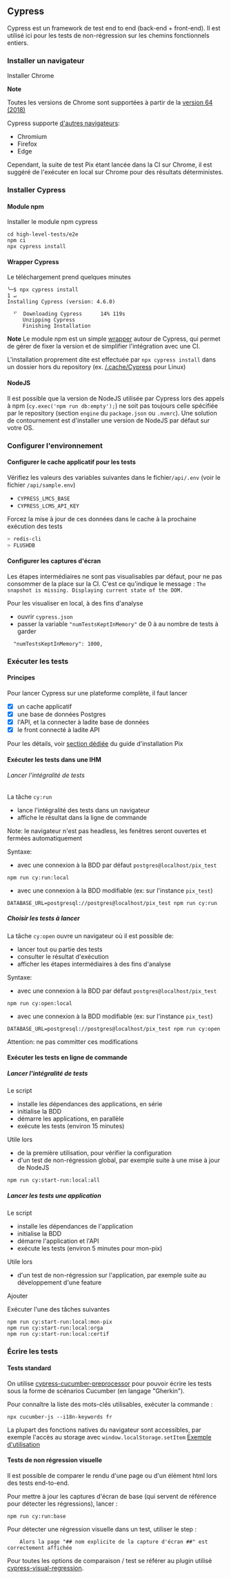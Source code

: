 ## Cypress

Cypress est un framework de test end to end (back-end + front-end).
Il est utilisé ici pour les tests de non-régression sur les chemins fonctionnels entiers. 


### Installer un navigateur

Installer Chrome

**Note** 

Toutes les versions de Chrome sont supportées à partir de la [version 64 (2018)](https://docs.cypress.io/guides/guides/launching-browsers.html#Chrome-Browsers)

Cypress supporte [d'autres navigateurs](https://docs.cypress.io/guides/guides/cross-browser-testing.html#Continuous-Integration-Strategies):
* Chromium
* Firefox
* Edge

Cependant, la suite de test Pix étant lancée dans la CI sur Chrome, il est suggéré de l'exécuter en local sur Chrome pour des résultats déterministes.

### Installer Cypress

#### Module npm
Installer le module npm cypress
```
cd high-level-tests/e2e
npm ci
npx cypress install  
```

#### Wrapper Cypress
Le téléchargement prend quelques minutes
```
╰─$ npx cypress install                                                                                                                            1 ↵
Installing Cypress (version: 4.6.0)

  ⠋  Downloading Cypress      14% 119s
     Unzipping Cypress      
     Finishing Installation 
```

**Note**
Le module npm est un simple [wrapper](https://docs.cypress.io/guides/getting-started/installing-cypress.html#Installing) autour de Cypress, 
qui permet de gérer de fixer la version et de simplifier l'intégration avec une CI.

L'installation proprement dite est effectuée par `npx cypress install` dans un dossier hors du repository 
(ex. [/.cache/Cypress](https://docs.cypress.io/guides/getting-started/installing-cypress.html#Binary-cache) pour Linux)

#### NodeJS
Il est possible que la version de NodeJS utilisée par Cypress lors des appels à npm (`cy.exec('npm run db:empty');`)
ne soit pas toujours celle spécifiée par le repository (section `engine` du `package.json` ou `.nvmrc`).
Une solution de contournement est d'installer une version de NodeJS par défaut sur votre OS.

### Configurer l'environnement

#### Configurer le cache applicatif pour les tests

Vérifiez les valeurs des variables suivantes dans le fichier`/api/.env` (voir le fichier `/api/sample.env`)
- `CYPRESS_LMCS_BASE`
- `CYPRESS_LCMS_API_KEY`

Forcez la mise à jour de ces données dans le cache à la prochaine exécution des tests
```bash
> redis-cli
> FLUSHDB
```

#### Configurer les captures d'écran
Les étapes intermédiaires ne sont pas visualisables par défaut, pour ne pas consommer de la place sur la CI.
C'est ce qu'indique le message : `The snapshot is missing. Displaying current state of the DOM.`

Pour les visualiser en local, à des fins d'analyse
- ouvrir `cypress.json`
- passer la variable `"numTestsKeptInMemory"` de 0 à au nombre de tests à garder
```
  "numTestsKeptInMemory": 1000,
```


### Exécuter les tests

#### Principes

Pour lancer Cypress sur une plateforme complète, il faut lancer
* [x] un cache applicatif
* [x] une base de données Postgres
* [x] l'API, et la connecter à ladite base de données
* [x] le front connecté à ladite API

Pour les détails, voir [section dédiée](../INSTALLATION.md#L42-L42) du guide d'installation Pix

#### Exécuter les tests dans une IHM

###### Lancer l'intégralité de tests

La tâche `cy:run`
- lance l'intégralité des tests dans un navigateur
- affiche le résultat dans la ligne de commande

Note: le navigateur n'est pas headless, les fenêtres seront ouvertes et fermées automatiquement

Syntaxe:
- avec une connexion à la BDD par défaut `postgres@localhost/pix_test`
```
npm run cy:run:local
```
- avec une connexion à la BDD modifiable (ex: sur l'instance `pix_test`)
```
DATABASE_URL=postgresql://postgres@localhost/pix_test npm run cy:run
```

##### Choisir les tests à lancer

La tâche `cy:open` ouvre un navigateur où il est possible de: 
- lancer tout ou partie des tests
- consulter le résultat d'exécution
- afficher les étapes intermédiaires à des fins d'analyse

Syntaxe:
- avec une connexion à la BDD par défaut `postgres@localhost/pix_test`
```
npm run cy:open:local
```
- avec une connexion à la BDD modifiable (ex: sur l'instance `pix_test`)
```
DATABASE_URL=postgresql://postgres@localhost/pix_test npm run cy:open
```

Attention: ne pas committer ces modifications

#### Exécuter les tests en ligne de commande

##### Lancer l'intégralité de tests

Le script
- installe les dépendances des applications, en série
- initialise la BDD 
- démarre les applications, en parallèle
- exécute les tests (environ 15 minutes)

Utile lors
- de la première utilisation, pour vérifier la configuration
- d'un test de non-régression global, par exemple suite à une mise à jour de NodeJS
```
npm run cy:start-run:local:all
```

##### Lancer les tests une application

Le script
- installe les dépendances de l'application
- initialise la BDD
- démarre l'application et l'API
- exécute les tests (environ 5 minutes pour mon-pix)

Utile lors
- d'un test de non-régression sur l'application, par exemple suite au développement d'une feature

Ajouter 

Exécuter l'une des tâches suivantes
```shell
npm run cy:start-run:local:mon-pix
npm run cy:start-run:local:orga
npm run cy:start-run:local:certif
```


### Écrire les tests

#### Tests standard

On utilise
[cypress-cucumber-preprocessor](https://github.com/TheBrainFamily/cypress-cucumber-preprocessor)
pour pouvoir écrire les tests sous la forme de scénarios Cucumber (en langage
"Gherkin").

Pour connaître la liste des mots-clés utilisables, exécuter la commande :

```
npx cucumber-js --i18n-keywords fr
```

La plupart des fonctions natives du navigateur sont accessibles, par exemple l'accès au storage avec `window.localStorage.setItem` 
[Exemple d'utilisation](http://github.com/1024pix/pix/blob/858179613343e238e0f9776374ba4875b688194f/high-level-tests/e2e/cypress/support/commands.js#L5-L5)


#### Tests de non régression visuelle

Il est possible de comparer le rendu d'une page ou d'un élément html lors des tests end-to-end.  

Pour mettre à jour les captures d'écran de base (qui servent de référence pour détecter les régressions), lancer :
```
npm run cy:run:base
```

Pour détecter une régression visuelle dans un test, utiliser le step : 
```
    Alors la page "## nom explicite de la capture d'écran ##" est correctement affichée
```

Pour toutes les options de comparaison / test se référer au plugin utilisé [cypress-visual-regression](https://github.com/mjhea0/cypress-visual-regression). 
